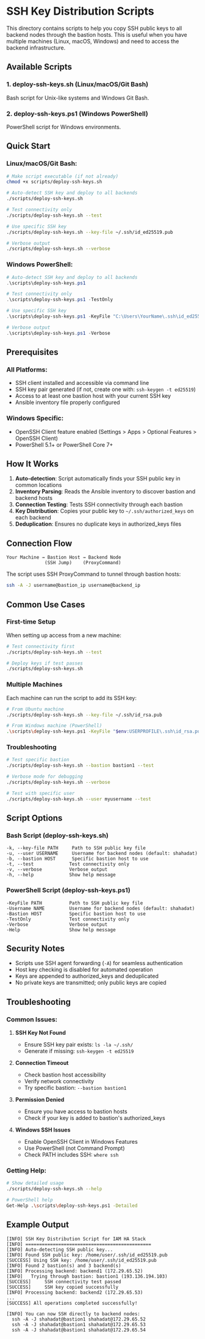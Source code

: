 # SSH Key Distribution Scripts

This directory contains scripts to help you copy SSH public keys to all backend nodes through the bastion hosts. This is useful when you have multiple machines (Linux, macOS, Windows) and need to access the backend infrastructure.

## Available Scripts

### 1. deploy-ssh-keys.sh (Linux/macOS/Git Bash)
Bash script for Unix-like systems and Windows Git Bash.

### 2. deploy-ssh-keys.ps1 (Windows PowerShell)
PowerShell script for Windows environments.

## Quick Start

### Linux/macOS/Git Bash:
```bash
# Make script executable (if not already)
chmod +x scripts/deploy-ssh-keys.sh

# Auto-detect SSH key and deploy to all backends
./scripts/deploy-ssh-keys.sh

# Test connectivity only
./scripts/deploy-ssh-keys.sh --test

# Use specific SSH key
./scripts/deploy-ssh-keys.sh --key-file ~/.ssh/id_ed25519.pub

# Verbose output
./scripts/deploy-ssh-keys.sh --verbose
```

### Windows PowerShell:
```powershell
# Auto-detect SSH key and deploy to all backends
.\scripts\deploy-ssh-keys.ps1

# Test connectivity only
.\scripts\deploy-ssh-keys.ps1 -TestOnly

# Use specific SSH key
.\scripts\deploy-ssh-keys.ps1 -KeyFile "C:\Users\YourName\.ssh\id_ed25519.pub"

# Verbose output
.\scripts\deploy-ssh-keys.ps1 -Verbose
```

## Prerequisites

### All Platforms:
- SSH client installed and accessible via command line
- SSH key pair generated (if not, create one with: `ssh-keygen -t ed25519`)
- Access to at least one bastion host with your current SSH key
- Ansible inventory file properly configured

### Windows Specific:
- OpenSSH Client feature enabled (Settings > Apps > Optional Features > OpenSSH Client)
- PowerShell 5.1+ or PowerShell Core 7+

## How It Works

1. **Auto-detection**: Script automatically finds your SSH public key in common locations
2. **Inventory Parsing**: Reads the Ansible inventory to discover bastion and backend hosts
3. **Connection Testing**: Tests SSH connectivity through each bastion
4. **Key Distribution**: Copies your public key to `~/.ssh/authorized_keys` on each backend
5. **Deduplication**: Ensures no duplicate keys in authorized_keys files

## Connection Flow

```
Your Machine → Bastion Host → Backend Node
              (SSH Jump)    (ProxyCommand)
```

The script uses SSH ProxyCommand to tunnel through bastion hosts:
```bash
ssh -A -J username@bastion_ip username@backend_ip
```

## Common Use Cases

### First-time Setup
When setting up access from a new machine:
```bash
# Test connectivity first
./scripts/deploy-ssh-keys.sh --test

# Deploy keys if test passes
./scripts/deploy-ssh-keys.sh
```

### Multiple Machines
Each machine can run the script to add its SSH key:
```bash
# From Ubuntu machine
./scripts/deploy-ssh-keys.sh --key-file ~/.ssh/id_rsa.pub

# From Windows machine (PowerShell)
.\scripts\deploy-ssh-keys.ps1 -KeyFile "$env:USERPROFILE\.ssh\id_rsa.pub"
```

### Troubleshooting
```bash
# Test specific bastion
./scripts/deploy-ssh-keys.sh --bastion bastion1 --test

# Verbose mode for debugging
./scripts/deploy-ssh-keys.sh --verbose

# Test with specific user
./scripts/deploy-ssh-keys.sh --user myusername --test
```

## Script Options

### Bash Script (deploy-ssh-keys.sh)
```
-k, --key-file PATH     Path to SSH public key file
-u, --user USERNAME     Username for backend nodes (default: shahadat)
-b, --bastion HOST      Specific bastion host to use
-t, --test             Test connectivity only
-v, --verbose          Verbose output
-h, --help             Show help message
```

### PowerShell Script (deploy-ssh-keys.ps1)
```
-KeyFile PATH          Path to SSH public key file
-Username NAME         Username for backend nodes (default: shahadat)
-Bastion HOST          Specific bastion host to use
-TestOnly              Test connectivity only
-Verbose               Verbose output
-Help                  Show help message
```

## Security Notes

- Scripts use SSH agent forwarding (`-A`) for seamless authentication
- Host key checking is disabled for automated operation
- Keys are appended to authorized_keys and deduplicated
- No private keys are transmitted; only public keys are copied

## Troubleshooting

### Common Issues:

1. **SSH Key Not Found**
   - Ensure SSH key pair exists: `ls -la ~/.ssh/`
   - Generate if missing: `ssh-keygen -t ed25519`

2. **Connection Timeout**
   - Check bastion host accessibility
   - Verify network connectivity
   - Try specific bastion: `--bastion bastion1`

3. **Permission Denied**
   - Ensure you have access to bastion hosts
   - Check if your key is added to bastion's authorized_keys

4. **Windows SSH Issues**
   - Enable OpenSSH Client in Windows Features
   - Use PowerShell (not Command Prompt)
   - Check PATH includes SSH: `where ssh`

### Getting Help:
```bash
# Show detailed usage
./scripts/deploy-ssh-keys.sh --help

# PowerShell help
Get-Help .\scripts\deploy-ssh-keys.ps1 -Detailed
```

## Example Output

```
[INFO] SSH Key Distribution Script for IAM HA Stack
[INFO] ==============================================
[INFO] Auto-detecting SSH public key...
[INFO] Found SSH public key: /home/user/.ssh/id_ed25519.pub
[SUCCESS] Using SSH key: /home/user/.ssh/id_ed25519.pub
[INFO] Found 2 bastion(s) and 3 backend(s)
[INFO] Processing backend: backend1 (172.29.65.52)
[INFO]   Trying through bastion: bastion1 (193.136.194.103)
[SUCCESS]     SSH connectivity test passed
[SUCCESS]     SSH key copied successfully
[INFO] Processing backend: backend2 (172.29.65.53)
...
[SUCCESS] All operations completed successfully!

[INFO] You can now SSH directly to backend nodes:
  ssh -A -J shahadat@bastion1 shahadat@172.29.65.52
  ssh -A -J shahadat@bastion1 shahadat@172.29.65.53
  ssh -A -J shahadat@bastion1 shahadat@172.29.65.54
```
